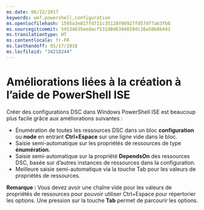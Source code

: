 ```yaml
---
ms.date: 06/12/2017
keywords: wmf,powershell,configuration
ms.openlocfilehash: 1595a3e817fd711c35128f06927fd57df7a63fb8
ms.sourcegitcommit: 54534635eedacf531d8d6344019dc16a50b8b441
ms.translationtype: HT
ms.contentlocale: fr-FR
ms.lasthandoff: 05/17/2018
ms.locfileid: "34218244"
---
```

# <a name="authoring-improvements-using-powershell-ise"></a>Améliorations liées à la création à l’aide de PowerShell ISE

Créer des configurations DSC dans Windows PowerShell ISE est beaucoup plus facile grâce aux améliorations suivantes :

- Énumération de toutes les ressources DSC dans un bloc **configuration** ou **node** en entrant **Ctrl+Espace** sur une ligne vide dans le bloc.
- Saisie semi-automatique sur les propriétés de ressources de type **énumération**.
- Saisie semi-automatique sur la propriété **DependsOn** des ressources DSC, basée sur d’autres instances de ressources dans la configuration.
- Meilleure saisie semi-automatique via la touche Tab pour les valeurs de propriétés de ressources.

**Remarque :** Vous devez avoir une chaîne vide pour les valeurs de propriétés de ressources pour pouvoir utiliser Ctrl+Espace pour répertorier les options. Une pression sur la touche **Tab** permet de parcourir les options.
